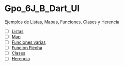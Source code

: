 # Gpo_6J_B_Dart_UI
Ejemplos de Listas, Mapas, Funciones, Clases y Herencia 

- [ ] [Listas](https://dartpad.dartlang.org/1506f57d3a6489b13ca8399a67ab8fe5)
- [ ] [Map](https://dartpad.dartlang.org/f28e0d8a0e1e40137a07692384e1710b)
- [ ] [Funciones varias](https://dartpad.dartlang.org/b4977abd4dbad7c0feab9b6c11ea481c)
- [ ] [Funcion Flecha](https://dartpad.dartlang.org/260613cc1559d02a31017ccfe4e1d694)
- [ ] [Clases](https://dartpad.dartlang.org/4cd4a13e1ddef09e075306b41770a1d1)
- [ ] [Herencia](https://dartpad.dartlang.org/776d440699bfa238770352bbc7add3b1)
